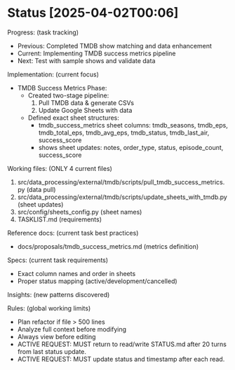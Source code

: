 # Status [2025-04-02T00:06]

Progress: (task tracking)
- Previous: Completed TMDB show matching and data enhancement
- Current: Implementing TMDB success metrics pipeline
- Next: Test with sample shows and validate data

Implementation: (current focus)
- TMDB Success Metrics Phase:
    - Created two-stage pipeline:
        1. Pull TMDB data & generate CSVs
        2. Update Google Sheets with data
    - Defined exact sheet structures:
        - tmdb_success_metrics sheet columns:
            tmdb_seasons, tmdb_eps, tmdb_total_eps, tmdb_avg_eps,
            tmdb_status, tmdb_last_air, success_score
        - shows sheet updates:
            notes, order_type, status, episode_count, success_score

Working files: (ONLY 4 current files)
1. src/data_processing/external/tmdb/scripts/pull_tmdb_success_metrics.py (data pull)
2. src/data_processing/external/tmdb/scripts/update_sheets_with_tmdb.py (sheet updates)
3. src/config/sheets_config.py (sheet names)
4. TASKLIST.md (requirements)

Reference docs: (current task best practices)
- docs/proposals/tmdb_success_metrics.md (metrics definition)

Specs: (current task requirements)
- Exact column names and order in sheets
- Proper status mapping (active/development/cancelled)

Insights: (new patterns discovered)

Rules: (global working limits)
- Plan refactor if file > 500 lines
- Analyze full context before modifying
- Always view before editing
- ACTIVE REQUEST: MUST return to read/write STATUS.md after 20 turns from last status update.
- ACTIVE REQUEST: MUST update status and timestamp after each read.